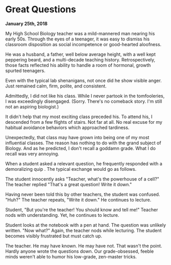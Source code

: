 # Great Questions

**January 25th, 2018**

My High School Biology teacher was a mild-mannered man nearing his early 50s.
Through the eyes of a teenager, it was easy to dismiss his classroom disposition as social incompetence or good-hearted aloofness.

He was a husband, a father, well below average height, with a well kept peppering beard, and a multi-decade teaching history.
Retrospectively, those facts reflected his ability to handle a room of hormonal, growth spurted teenagers.

Even with the typical lab shenanigans, not once did he show visible anger.
Just remained calm, firm, polite, and consistent.

Admittedly, I did not like his class.
While I never partook in the tomfooleries, I was exceedingly disengaged.
(Sorry. There's no comeback story. I'm still not an aspiring biologist.)

It didn't help that my most exciting class preceded his.
To attend his, I descended from a few flights of stairs.
Not far at all.
No real excuse for my habitual avoidance behaviors which approached tardiness.

Unexpectedly, that class may have grown into being one of my most influential classes.
The reason has nothing to do with the grand subject of Biology.
And as he predicted, I don't recall a goddamn grade.
What I do recall was very annoying.

When a student asked a relevant question, he frequently responded with a demoralizing quip .
The typical exchange would go as follows.

The student innocently asks "Teacher, what's the powerhouse of a cell?"
The teacher replied "That's a great question! Write it down."

Having never been told this by other teachers, the student was confused. "Huh?"
The teacher repeats, "Write it down." He continues to lecture.

Student, "But you're the teacher! You should know and tell me!"
Teacher nods with understanding. Yet, he continues to lecture.

Student looks at the notebook with a pen at hand. The question was unlikely written. "Now what?"
Again, the teacher nods while lecturing.
The student  becomes visibly frustrated but must catch up.

The teacher. He may have known. He may have not. That wasn't the point.
Hardly anyone wrote the questions down.
Our grade-obsessed, feeble minds weren't able to humor his low-grade, zen-master tricks.
